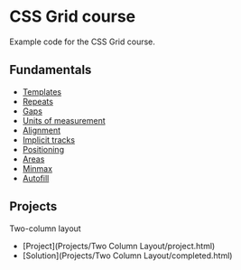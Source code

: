 # CSS Grid course

Example code for the CSS Grid course.

## Fundamentals

* [Templates](01-templates.html)
* [Repeats](02-repeats.html)
* [Gaps](03-gaps.html)
* [Units of measurement](04-units.html)
* [Alignment](05-alignment.html)
* [Implicit tracks](06-implicit-tracks.html)
* [Positioning](07-positioning.html)
* [Areas](08-areas.html)
* [Minmax](09-minmax.html)
* [Autofill](10-autofill.html)

## Projects

Two-column layout

* [Project](Projects/Two Column Layout/project.html)
* [Solution](Projects/Two Column Layout/completed.html)
